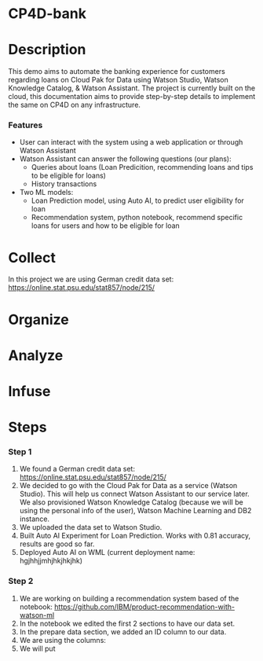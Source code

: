 # CP4D-bank
# Description
This demo aims to automate the banking experience for customers regarding loans on Cloud Pak for Data using Watson Studio, Watson Knowledge Catalog, & Watson Assistant. The project is currently built on the cloud, this documentation aims to provide step-by-step details to implement the same on CP4D on any infrastructure.
### Features
- User can interact with the system using a web application or through Watson Assistant
- Watson Assistant can answer the following questions (our plans):
  - Queries about loans (Loan Predicition, recommending loans and tips to be eligible for loans)
  - History transactions
- Two ML models:
  - Loan Prediction model, using Auto AI, to predict user eligibility for loan
  - Recommendation system, python notebook, recommend specific loans for users and how to be eligible for loan
# Collect
In this project we are using German credit data set: https://online.stat.psu.edu/stat857/node/215/
# Organize
# Analyze 
# Infuse



# Steps

### Step 1
1. We found a German credit data set: https://online.stat.psu.edu/stat857/node/215/
2. We decided to go with the Cloud Pak for Data as a service (Watson Studio). This will help us connect Watson Assistant to our service later. We also provisioned Watson Knowledge Catalog (because we will be using the personal info of the user), Watson Machine Learning and DB2 instance.
3. We uploaded the data set to Watson Studio.
4. Built Auto AI Experiment for Loan Prediction. Works with 0.81 accuracy, results are good so far.
5. Deployed Auto AI on WML (current deployment name: hgjhhjjmhjhkjhkjhk)

### Step 2
1. We are working on building a recommendation system based of the notebook: https://github.com/IBM/product-recommendation-with-watson-ml
2. In the notebook we edited the first 2 sections to have our data set. 
3. In the prepare data section, we added an ID column to our data. 
4. We are using the columns: 
5. We will put 
